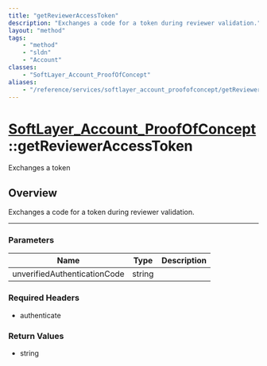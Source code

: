 ```yaml
---
title: "getReviewerAccessToken"
description: "Exchanges a code for a token during reviewer validation."
layout: "method"
tags:
    - "method"
    - "sldn"
    - "Account"
classes:
    - "SoftLayer_Account_ProofOfConcept"
aliases:
    - "/reference/services/softlayer_account_proofofconcept/getReviewerAccessToken"
---
```

# [SoftLayer_Account_ProofOfConcept](/reference/services/SoftLayer_Account_ProofOfConcept)::getReviewerAccessToken


Exchanges a token


## Overview 
Exchanges a code for a token during reviewer validation. 

-----

### Parameters 
|Name | Type | Description |
| --- | --- | --- |
|unverifiedAuthenticationCode| string| |


### Required Headers
* authenticate


### Return Values
* string




